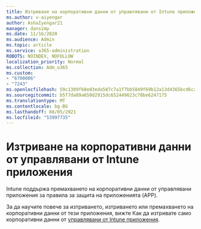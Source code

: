 ```yaml
---
title: Изтриване на корпоративни данни от управлявани от Intune приложения
ms.author: v-aiyengar
author: AshaIyengar21
manager: dansimp
ms.date: 11/16/2020
ms.audience: Admin
ms.topic: article
ms.service: o365-administration
ROBOTS: NOINDEX, NOFOLLOW
localization_priority: Normal
ms.collection: Adm_o365
ms.custom:
- "6700006"
- "7243"
ms.openlocfilehash: 59c1309f60e03eda587c7a1f7bb5849f69b12a13d4365bcd6ca4e862d0e53e2e
ms.sourcegitcommit: b5f7da89a650d2915dc652449623c78be6247175
ms.translationtype: MT
ms.contentlocale: bg-BG
ms.lasthandoff: 08/05/2021
ms.locfileid: "53997735"
---
```

# <a name="wipe-corporate-data-from-intune-managed-apps"></a>Изтриване на корпоративни данни от управлявани от Intune приложения

Intune поддържа премахването на корпоративни данни от управлявани приложения за правила за защита на приложенията (APP). 

За да научите повече за изтриването, изтриването или премахването на корпоративни данни от тези приложения, вижте Как да изтривате само корпоративни данни от [управлявани от Intune приложения](https://docs.microsoft.com/mem/intune/apps/apps-selective-wipe).
